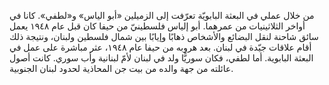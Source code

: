 من خلال عملي في البعثة البابويّة تعرّفت إلى الزميلين «أبو الياس» و«لطفي». كانا في أواخر الثلاثينيات من عمرهما. أبو إلياس فلسطينيّ من حيفا كان قبل عام ١٩٤٨ يعمل سائق شاحنة لنقل البضائع والأشخاص ذهابًا وإيابًا بين شمال فلسطين ولبنان، ونتيجة ذلك أقام علاقات جيّدة في لبنان. بعد هروبه من حيفا عام ١٩٤٨، عثر مباشرة على عمل في البعثة البابوية. أما لطفي، فكان سوريًّا ولد في لبنان لأمّ لبنانية وأب سوري. كانت أصول عائلته من جهة والده من بيت جن المحاذية لحدود لبنان الجنوبية.
